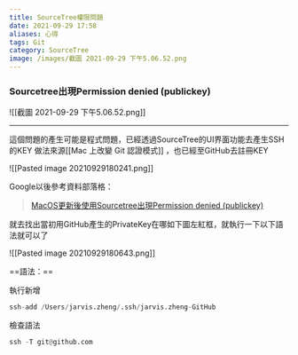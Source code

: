 ```yaml
---
title: SourceTree權限問題
date: 2021-09-29 17:58
aliases: 心得 
tags: Git
category: SourceTree
image: /images/截圖 2021-09-29 下午5.06.52.png
---
```


### Sourcetree出現Permission denied (publickey)

![[截圖 2021-09-29 下午5.06.52.png]]

---


這個問題的產生可能是程式問題，已經透過SourceTree的UI界面功能去產生SSH的KEY
做法來源[[Mac 上改變 Git 認證模式]] ，也已經至GitHub去註冊KEY

![[Pasted image 20210929180241.png]]

Google以後參考資料部落格：
>[MacOS更新後使用Sourcetree出現Permission denied (publickey)](https://medium.com/@wade30191/macos%E6%9B%B4%E6%96%B0%E5%BE%8C%E4%BD%BF%E7%94%A8sourcetree%E5%87%BA%E7%8F%BEpermission-denied-publickey-c226a85c0a3a)


就去找出當初用GitHub產生的PrivateKey在哪如下圖左紅框，就執行一下以下語法就可以了

![[Pasted image 20210929180643.png]]


==語法：==

執行新增
```python
ssh-add /Users/jarvis.zheng/.ssh/jarvis.zheng-GitHub
```

檢查語法
```python
ssh -T git@github.com
```
